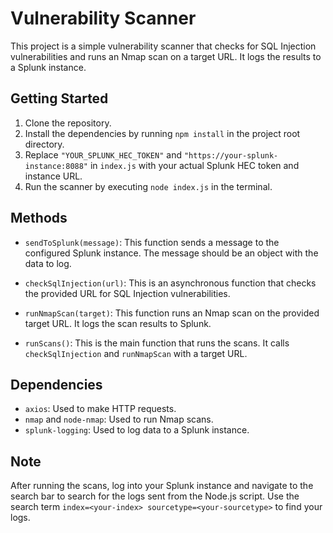 # Vulnerability Scanner

This project is a simple vulnerability scanner that checks for SQL Injection vulnerabilities and runs an Nmap scan on a target URL. It logs the results to a Splunk instance.

## Getting Started

1. Clone the repository.
2. Install the dependencies by running `npm install` in the project root directory.
3. Replace `"YOUR_SPLUNK_HEC_TOKEN"` and `"https://your-splunk-instance:8088"` in `index.js` with your actual Splunk HEC token and instance URL.
4. Run the scanner by executing `node index.js` in the terminal.

## Methods

- `sendToSplunk(message)`: This function sends a message to the configured Splunk instance. The message should be an object with the data to log.

- `checkSqlInjection(url)`: This is an asynchronous function that checks the provided URL for SQL Injection vulnerabilities.

- `runNmapScan(target)`: This function runs an Nmap scan on the provided target URL. It logs the scan results to Splunk.

- `runScans()`: This is the main function that runs the scans. It calls `checkSqlInjection` and `runNmapScan` with a target URL.

## Dependencies

- `axios`: Used to make HTTP requests.
- `nmap` and `node-nmap`: Used to run Nmap scans.
- `splunk-logging`: Used to log data to a Splunk instance.

## Note

After running the scans, log into your Splunk instance and navigate to the search bar to search for the logs sent from the Node.js script. Use the search term `index=<your-index> sourcetype=<your-sourcetype>` to find your logs.
